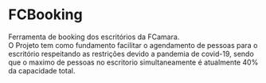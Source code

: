 # FCBooking
Ferramenta de booking dos escritórios da FCamara.
<br/>
O Projeto tem como fundamento facilitar o agendamento de pessoas para o escritório respeitando as restrições devido a pandemia de covid-19, sendo que o maximo de pessoas no escritorio simultaneamente é atualmente 40% da capacidade total.

